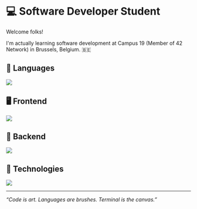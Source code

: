 # 💻 Software Developer Student

Welcome folks!

I'm actually learning software development at Campus 19 (Member of 42 Network) in Brussels, Belgium. 🇧🇪

## 🧬 Languages

[![](https://skillicons.dev/icons?i=bash,c,cpp,go,java,python,javascript,typescript,html,css)](https://skillicons.dev)

## 🖥 Frontend

[![](https://skillicons.dev/icons?i=react,next,tailwindcss)](https://skillicons.dev)

## 💾 Backend

[![](https://skillicons.dev/icons?i=node,express,postgresql)](https://skillicons.dev)

## 🫆 Technologies

[![](https://skillicons.dev/icons?i=apple,debian,kali,github,docker,aws)](https://skillicons.dev)

---

*“Code is art. Languages are brushes. Terminal is the canvas.”*
